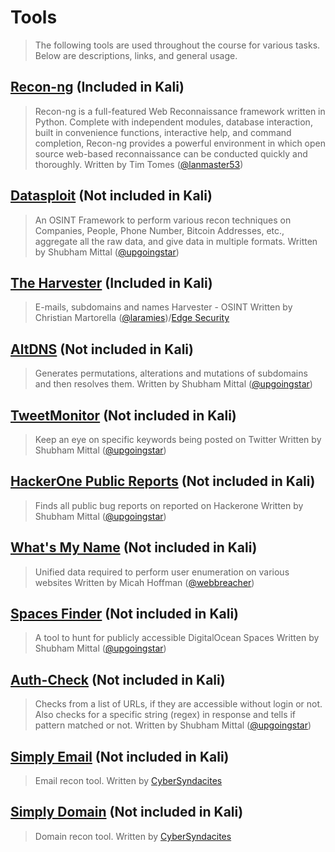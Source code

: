 # Tools
> The following tools are used throughout the course for various tasks. Below are descriptions, links, and general usage.

## [Recon-ng](https://bitbucket.org/LaNMaSteR53/recon-ng.git) (Included in Kali)
>Recon-ng is a full-featured Web Reconnaissance framework written in Python. Complete with independent modules, database interaction, built in convenience functions, interactive help, and command completion, Recon-ng provides a powerful environment in which open source web-based reconnaissance can be conducted quickly and thoroughly.
> Written by Tim Tomes ([@lanmaster53](https://twitter.com/lanmaster53))

## [Datasploit](https://github.com/DataSploit/datasploit) (Not included in Kali)
> An OSINT Framework to perform various recon techniques on Companies, People, Phone Number, Bitcoin Addresses, etc., aggregate all the raw data, and give data in multiple formats.
> Written by Shubham Mittal ([@upgoingstar](https://twitter.com/upgoingstar))

## [The Harvester](https://github.com/laramies/theHarvester) (Included in Kali)
>E-mails, subdomains and names Harvester - OSINT
> Written by Christian Martorella ([@laramies](https://twitter.com/laramies))/[Edge Security](http://www.edge-security.com/)

## [AltDNS](https://github.com/upgoingstar/altdns) (Not included in Kali)
> Generates permutations, alterations and mutations of subdomains and then resolves them.
> Written by Shubham Mittal ([@upgoingstar](https://twitter.com/upgoingstar))

## [TweetMonitor](https://github.com/upgoingstar/TweetMonitor) (Not included in Kali)
> Keep an eye on specific keywords being posted on Twitter
> Written by Shubham Mittal ([@upgoingstar](https://twitter.com/upgoingstar))

## [HackerOne Public Reports](https://github.com/upgoingstar/hackerone_public_reports) (Not included in Kali)
> Finds all public bug reports on reported on Hackerone
> Written by Shubham Mittal ([@upgoingstar](https://twitter.com/upgoingstar))

## [What's My Name](https://github.com/WebBreacher/WhatsMyName) (Not included in Kali)
> Unified data required to perform user enumeration on various websites
> Written by Micah Hoffman ([@webbreacher](https://twitter.com/webbreacher))

## [Spaces Finder](https://github.com/upgoingstar/spaces-finder) (Not included in Kali)
> A tool to hunt for publicly accessible DigitalOcean Spaces
> Written by Shubham Mittal ([@upgoingstar](https://twitter.com/upgoingstar))

## [Auth-Check](https://github.com/upgoingstar/Auth-Check) (Not included in Kali)
> Checks from a list of URLs, if they are accessible without login or not. Also checks for a specific string (regex) in response and tells if pattern matched or not.
> Written by Shubham Mittal ([@upgoingstar](https://twitter.com/upgoingstar))

## [Simply Email](https://github.com/SimplySecurity/SimplyEmail) (Not included in Kali)
> Email recon tool.
> Written by [CyberSyndacites](https://cybersyndicates.com/)

## [Simply Domain](https://github.com/SimplySecurity/SimplyDomain) (Not included in Kali)
> Domain recon tool.
> Written by [CyberSyndacites](https://cybersyndicates.com/)

## []()
>
